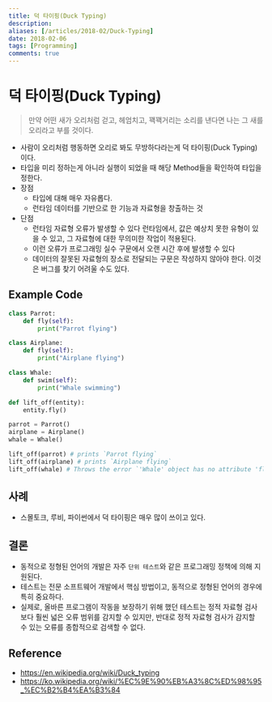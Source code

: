 ```yaml
---
title: 덕 타이핑(Duck Typing)
description: 
aliases: [/articles/2018-02/Duck-Typing]
date: 2018-02-06
tags: [Programming]
comments: true
---
```

# 덕 타이핑(Duck Typing)
> 만약 어떤 새가 오리처럼 걷고, 헤엄치고, 꽥꽥거리는 소리를 낸다면 나는 그 새를 오리라고 부를 것이다.
- 사람이 오리처럼 행동하면 오리로 봐도 무방하다라는게 덕 타이핑(Duck Typing)이다.
- 타입을 미리 정하는게 아니라 실행이 되었을 때 해당 Method들을 확인하여 타입을 정한다.
- 장점
    - 타입에 대해 매우 자유롭다.
    - 런타임 데이터를 기반으로 한 기능과 자료형을 창출하는 것
- 단점
    - 런타임 자료형 오류가 발생할 수 있다 런타임에서, 값은 예상치 못한 유형이 있을 수 있고, 그 자료형에 대한 무의미한 작업이 적용된다. 
    - 이런 오류가 프로그래밍 실수 구문에서 오랜 시간 후에 발생할 수 있다 
    - 데이터의 잘못된 자료형의 장소로 전달되는 구문은 작성하지 않아야 한다. 이것은 버그를 찾기 어려울 수도 있다.

## Example Code
```python
class Parrot:
    def fly(self):
        print("Parrot flying")

class Airplane:
    def fly(self):
        print("Airplane flying")

class Whale:
    def swim(self):
        print("Whale swimming")

def lift_off(entity):
    entity.fly()

parrot = Parrot()
airplane = Airplane()
whale = Whale()

lift_off(parrot) # prints `Parrot flying`
lift_off(airplane) # prints `Airplane flying`
lift_off(whale) # Throws the error `'Whale' object has no attribute 'fly'`
```

## 사례
- 스몰토크, 루비, 파이썬에서 덕 타이핑은 매우 많이 쓰이고 있다.

## 결론
- 동적으로 정형된 언어의 개발은 자주 `단위 테스트`와 같은 프로그래밍 정책에 의해 지원된다. 
- 테스트는 전문 소프트웨어 개발에서 핵심 방법이고, 동적으로 정형된 언어의 경우에 특히 중요하다.
- 실제로, 올바른 프로그램이 작동을 보장하기 위해 했던 테스트는 정적 자료형 검사보다 훨씬 넓은 오류 범위를 감지할 수 있지만, 반대로 정적 자료형 검사가 감지할 수 있는 오류를 종합적으로 검색할 수 없다.

## Reference
- <https://en.wikipedia.org/wiki/Duck_typing>
- <https://ko.wikipedia.org/wiki/%EC%9E%90%EB%A3%8C%ED%98%95_%EC%B2%B4%EA%B3%84>
